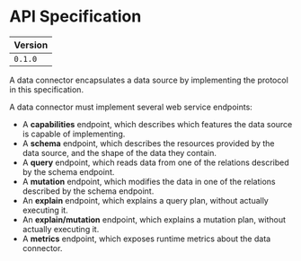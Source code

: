 # API Specification

| Version |
|---------|
| `0.1.0`   |

A data connector encapsulates a data source by implementing the protocol in this specification.

A data connector must implement several web service endpoints:

- A __capabilities__ endpoint, which describes which features the data source is capable of implementing.
- A __schema__ endpoint, which describes the resources provided by the data source, and the shape of the data they contain.
- A __query__ endpoint, which reads data from one of the relations described by the schema endpoint.
- A __mutation__ endpoint, which modifies the data in one of the relations described by the schema endpoint.
- An __explain__ endpoint, which explains a query plan, without actually executing it.
- An __explain/mutation__ endpoint, which explains a mutation plan, without actually executing it.
- A __metrics__ endpoint, which exposes runtime metrics about the data connector.
